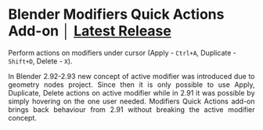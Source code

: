 # Blender Modifiers Quick Actions Add-on │ [Latest Release](https://github.com/DotBow/Blender-Modifiers-Quick-Actions-Add-on/releases/latest)

Perform actions on modifiers under cursor (Apply - `Ctrl+A`, Duplicate - `Shift+D`, Delete - `X`).

<p align="justify">
In Blender 2.92-2.93 new concept of active modifier was introduced due to geometry nodes project. Since then it is only possible to use Apply, Duplicate, Delete actions on active modifier while in 2.91 it was possible by simply hovering on the one user needed. Modifiers Quick Actions add-on brings back behaviour from 2.91 without breaking the active modifier concept.
</p>
